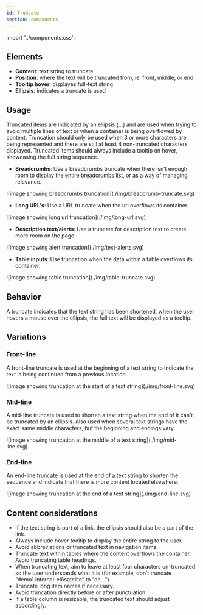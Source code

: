 ```yaml
---
id: Truncate 
section: components
---
```


import '../components.css';

## Elements
* **Content**: text string to truncate
* **Position**: where the text will be truncated from, ie. front, middle, or end
* **Tooltip hover**: displayes full-text string 
* **Ellipsis**: indicates a truncate is used

## Usage
Truncated items are indicated by an ellipsis (...) and are used when trying to avoid multiple lines of text or when a container is being overflowed by content. Truncation should only be used when 3 or more characters are being represented and there are still at least 4 non-truncated characters displayed. Truncated items should always include a tooltip on hover, showcasing the full string sequence. 
* **Breadcrumbs**: Use a breadcrumbs truncate when there isn’t enough room to display the entire breadcrumbs list, or as a way of managing relevance.

<div class="ws-docs-content-img">![image showing breadcrumbs truncation](./img/breadcrumb-truncate.svg)</div>

* **Long URL's**:  Use a URL truncate when the url overflows its container.

<div class="ws-docs-content-img">![image showing long url truncation](./img/long-url.svg)</div>

* **Description text/alerts**: Use a truncate for description text to create more room on the page.

<div class="ws-docs-content-img">![image showing alert truncation](./img/text-alerts.svg)</div>

* **Table inputs**: Use truncation when the data within a table overflows its container.

<div class="ws-docs-content-img">![image showing table truncation](./img/table-truncate.svg)</div>

## Behavior
 A truncate indicates that the text string has been shortened, when the user hovers a mouse over the ellipsis, the full text will be displayed as a tooltip.

## Variations

### Front-line 
A front-line truncate is used at the beginning of a text string to indicate the text is being continued from a previous location. 

<div class="ws-docs-content-img">![image showing truncation at the start of a text string](./img/front-line.svg)</div>

### Mid-line
A mid-line truncate is used to shorten a text string when the end of it can’t be truncated by an ellipsis. Also used when several text strings have the exact same middle characters, but the beginning and endings vary. 

<div class="ws-docs-content-img">![image showing truncation at the middle of a text string](./img/mid-line.svg)</div>

### End-line
An end-line truncate is used at the end of a text string to shorten the sequence and indicate that there is more content located elsewhere. 

<div class="ws-docs-content-img">![image showing truncation at the end of a text string](./img/end-line.svg)</div>

## Content considerations
* If the text string is part of a link, the ellipsis should also be a part of the link.
* Always include hover tooltip to display the entire string to the user.
* Avoid abbreviations or truncated text in navigation items.
* Truncate text within tables where the content overflows the container. Avoid  truncating table headings.
* When truncating text, aim to leave at least four characters un-truncated so the user understands what it is (for example, don’t truncate “demo1.internal-el6satelite” to “de…”).
* Truncate long item names if necessary.
* Avoid truncation directly before or after punctuation.
* If a table column is resizable, the truncated text should adjust accordingly. 